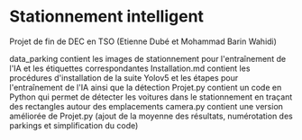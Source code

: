 # Stationnement intelligent
Projet de fin de DEC en TSO (Etienne Dubé et Mohammad Barin Wahidi)

data_parking contient les images de stationnement pour l'entraînement de l'IA et les étiquettes correspondantes
Installation.md contient les procédures d'installation de la suite Yolov5 et les étapes pour l'entraînement de l'IA ainsi que la détection
Projet.py contient un code en Python qui permet de détecter les voitures dans le stationnement en traçant des rectangles autour des emplacements
camera.py contient une version améliorée de Projet.py (ajout de la moyenne des résultats, numérotation des parkings et simplification du code)
